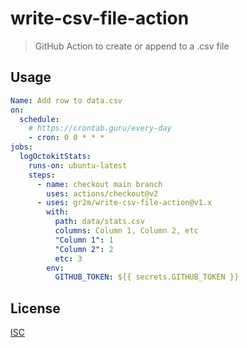 # write-csv-file-action

> GitHub Action to create or append to a .csv file

## Usage

```yml
Name: Add row to data.csv
on:
  schedule:
    # https://crontab.guru/every-day
    - cron: 0 0 * * *
jobs:
  logOctokitStats:
    runs-on: ubuntu-latest
    steps:
      - name: checkout main branch
        uses: actions/checkout@v2
      - uses: gr2m/write-csv-file-action@v1.x
        with:
          path: data/stats.csv
          columns: Column 1, Column 2, etc
          "Column 1": 1
          "Column 2": 2
          etc: 3
        env:
          GITHUB_TOKEN: ${{ secrets.GITHUB_TOKEN }}
```

## License

[ISC](LICENSE.md)
